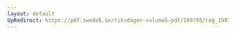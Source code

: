 ```yaml
---
layout: default
UpRedirect: https://pdf.swedeb.se/riksdagen-volumeG-pdf/199798/reg_199798/reg_199798_0061.pdf
---
```

